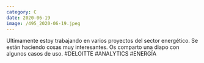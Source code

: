 ```yaml
--- 
category: C 
date: 2020-06-19 
image: /495_2020-06-19.jpeg 
--- 
```


Ultimamente estoy trabajando en varios proyectos del sector energético. Se están haciendo cosas muy interesantes. Os comparto una diapo con algunos casos de uso. #DELOITTE #ANALYTICS #ENERGÍA
